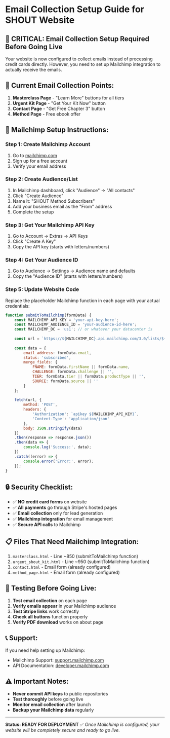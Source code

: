 # Email Collection Setup Guide for SHOUT Website

## 🚨 **CRITICAL: Email Collection Setup Required Before Going Live**

Your website is now configured to collect emails instead of processing credit cards directly. However, you need to set up Mailchimp integration to actually receive the emails.

## 📧 **Current Email Collection Points:**

1. **Masterclass Page** - "Learn More" buttons for all tiers
2. **Urgent Kit Page** - "Get Your Kit Now" button
3. **Contact Page** - "Get Free Chapter 3" button
4. **Method Page** - Free ebook offer

## 🔧 **Mailchimp Setup Instructions:**

### **Step 1: Create Mailchimp Account**
1. Go to [mailchimp.com](https://mailchimp.com)
2. Sign up for a free account
3. Verify your email address

### **Step 2: Create Audience/List**
1. In Mailchimp dashboard, click "Audience" → "All contacts"
2. Click "Create Audience"
3. Name it: "SHOUT Method Subscribers"
4. Add your business email as the "From" address
5. Complete the setup

### **Step 3: Get Your Mailchimp API Key**
1. Go to Account → Extras → API Keys
2. Click "Create A Key"
3. Copy the API key (starts with letters/numbers)

### **Step 4: Get Your Audience ID**
1. Go to Audience → Settings → Audience name and defaults
2. Copy the "Audience ID" (starts with letters/numbers)

### **Step 5: Update Website Code**

Replace the placeholder Mailchimp function in each page with your actual credentials:

```javascript
function submitToMailchimp(formData) {
    const MAILCHIMP_API_KEY = 'your-api-key-here';
    const MAILCHIMP_AUDIENCE_ID = 'your-audience-id-here';
    const MAILCHIMP_DC = 'us1'; // or whatever your datacenter is
    
    const url = `https://${MAILCHIMP_DC}.api.mailchimp.com/3.0/lists/${MAILCHIMP_AUDIENCE_ID}/members`;
    
    const data = {
        email_address: formData.email,
        status: 'subscribed',
        merge_fields: {
            FNAME: formData.firstName || formData.name,
            CHALLENGE: formData.challenge || '',
            TIER: formData.tier || formData.productType || '',
            SOURCE: formData.source || ''
        }
    };
    
    fetch(url, {
        method: 'POST',
        headers: {
            'Authorization': `apikey ${MAILCHIMP_API_KEY}`,
            'Content-Type': 'application/json'
        },
        body: JSON.stringify(data)
    })
    .then(response => response.json())
    .then(data => {
        console.log('Success:', data);
    })
    .catch((error) => {
        console.error('Error:', error);
    });
}
```

## 🔒 **Security Checklist:**

- ✅ **NO credit card forms** on website
- ✅ **All payments** go through Stripe's hosted pages
- ✅ **Email collection** only for lead generation
- ✅ **Mailchimp integration** for email management
- ✅ **Secure API calls** to Mailchimp

## 📋 **Files That Need Mailchimp Integration:**

1. `masterclass.html` - Line ~850 (submitToMailchimp function)
2. `urgent_shout_kit.html` - Line ~950 (submitToMailchimp function)
3. `contact.html` - Email form (already configured)
4. `method_page.html` - Email form (already configured)

## 🚀 **Testing Before Going Live:**

1. **Test email collection** on each page
2. **Verify emails appear** in your Mailchimp audience
3. **Test Stripe links** work correctly
4. **Check all buttons** function properly
5. **Verify PDF download** works on about page

## 📞 **Support:**

If you need help setting up Mailchimp:
- Mailchimp Support: [support.mailchimp.com](https://support.mailchimp.com)
- API Documentation: [developer.mailchimp.com](https://developer.mailchimp.com)

## ⚠️ **Important Notes:**

- **Never commit API keys** to public repositories
- **Test thoroughly** before going live
- **Monitor email collection** after launch
- **Backup your Mailchimp data** regularly

---

**Status: READY FOR DEPLOYMENT** ✅
*Once Mailchimp is configured, your website will be completely secure and ready to go live.*

